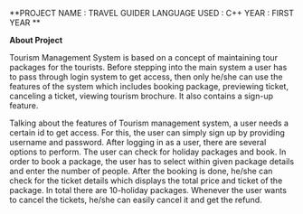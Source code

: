 **PROJECT NAME : TRAVEL GUIDER 
LANGUAGE USED  : C++
YEAR           : FIRST YEAR **

**About Project**

Tourism Management System is based on a concept of maintaining tour packages for the tourists. Before stepping into the main system a user has to pass through login system to get access, then only he/she can use the features of the system which includes booking package, previewing ticket, canceling a ticket, viewing tourism brochure. It also contains a sign-up feature.

Talking about the features of Tourism management system, a user needs a certain id to get access. For this, the user can simply sign up by providing username and password. After logging in as a user, there are several options to perform. The user can check for holiday packages and book. In order to book a package, the user has to select within given package details and enter the number of people. After the booking is done, he/she can check for the ticket details which displays the total price and ticket of the package. In total there are 10-holiday packages. Whenever the user wants to cancel the tickets, he/she can easily cancel it and get the refund.
